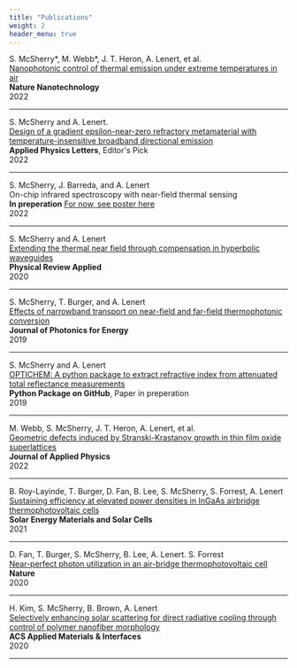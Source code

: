 ```yaml
---
title: "Publications"
weight: 2
header_menu: true
---
```



S. McSherry*, M. Webb*, J. T. Heron, A. Lenert,  et al.  
[Nanophotonic control of thermal emission under extreme temperatures in air](https://www.nature.com/articles/s41565-022-01205-1)  
**Nature Nanotechnology**  
2022  

---

S. McSherry and A. Lenert.  
[Design of a gradient epsilon-near-zero refractory metamaterial with temperature-insensitive broadband directional emission](https://aip.scitation.org/doi/pdf/10.1063/5.0122535)  
**Applied Physics Letters**, Editor's Pick  
2022 

---

S. McSherry, J. Barreda, and A. Lenert  
On-chip infrared spectroscopy with near-field thermal sensing  
**In preperation** [For now, see poster here](images/LNF_mcsherry.pdf)  
2022

---

S. McSherry and A. Lenert  
[Extending the thermal near field through compensation in hyperbolic waveguides](https://doi.org/10.1103/PhysRevApplied.14.014074)  
**Physical Review Applied**  
2020  
 
---

S. McSherry, T. Burger, and A. Lenert  
[Effects of narrowband transport on near-field and far-field thermophotonic conversion](https://doi.org/10.1117/1.JPE.9.032714)  
**Journal of Photonics for Energy**  
2019 

---


S. McSherry and A. Lenert  
[OPTICHEM: A python package to extract refractive index from attenuated total reflectance measurements](https://github.com/sean-mcsherry/optichem)  
**Python Package on GitHub**, Paper in preperation  
2019
 
---

M. Webb, S. McSherry, J. T. Heron, A. Lenert,  et al.  
[Geometric defects induced by Stranski-Krastanov growth in thin film oxide superlattices](https://doi.org/10.1063/5.0120176)  
**Journal of Applied Physics**  
2022 

---

B. Roy-Layinde, T. Burger, D. Fan, B. Lee, S. McSherry, S. Forrest, A. Lenert  
[Sustaining efficiency at elevated power densities in InGaAs airbridge thermophotovoltaic cells](https://doi.org/10.1016/j.solmat.2021.111523)  
**Solar Energy Materials and Solar Cells**  
2021 
 
---

D. Fan, T. Burger, S. McSherry, B. Lee, A. Lenert. S. Forrest  
[Near-perfect photon utilization in an air-bridge thermophotovoltaic cell](https://doi.org/10.1038/s41586-020-2717-7)  
**Nature**  
2020
 
---

H. Kim, S. McSherry, B. Brown, A. Lenert  
[Selectively enhancing solar scattering for direct radiative cooling through control of polymer nanofiber morphology](https://doi.org/10.1021/acsami.0c09374)  
**ACS Applied Materials & Interfaces**  
2020  
 
---


